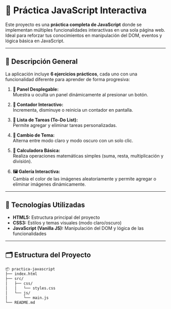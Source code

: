 # 🚀 Práctica JavaScript Interactiva

Este proyecto es una **práctica completa de JavaScript** donde se implementan múltiples funcionalidades interactivas en una sola página web. Ideal para reforzar tus conocimientos en manipulación del DOM, eventos y lógica básica en JavaScript.

---

## 🧠 Descripción General

La aplicación incluye **6 ejercicios prácticos**, cada uno con una funcionalidad diferente para aprender de forma progresiva:

1. **🎯 Panel Desplegable:**  
   Muestra u oculta un panel dinámicamente al presionar un botón.

2. **🔢 Contador Interactivo:**  
   Incrementa, disminuye o reinicia un contador en pantalla.

3. **📝 Lista de Tareas (To-Do List):**  
   Permite agregar y eliminar tareas personalizadas.

4. **🌙 Cambio de Tema:**  
   Alterna entre modo claro y modo oscuro con un solo clic.

5. **🧮 Calculadora Básica:**  
   Realiza operaciones matemáticas simples (suma, resta, multiplicación y división).

6. **🖼️ Galería Interactiva:**  
   Cambia el color de las imágenes aleatoriamente y permite agregar o eliminar imágenes dinámicamente.

---

## 🧩 Tecnologías Utilizadas

- **HTML5:** Estructura principal del proyecto  
- **CSS3:** Estilos y temas visuales (modo claro/oscuro)  
- **JavaScript (Vanilla JS):** Manipulación del DOM y lógica de las funcionalidades  

---

## 🗂️ Estructura del Proyecto

```bash
📦 practica-javascript
├── index.html
├── src/
│   ├── css/
│   │   └── styles.css
│   └── js/
│       └── main.js
└── README.md
